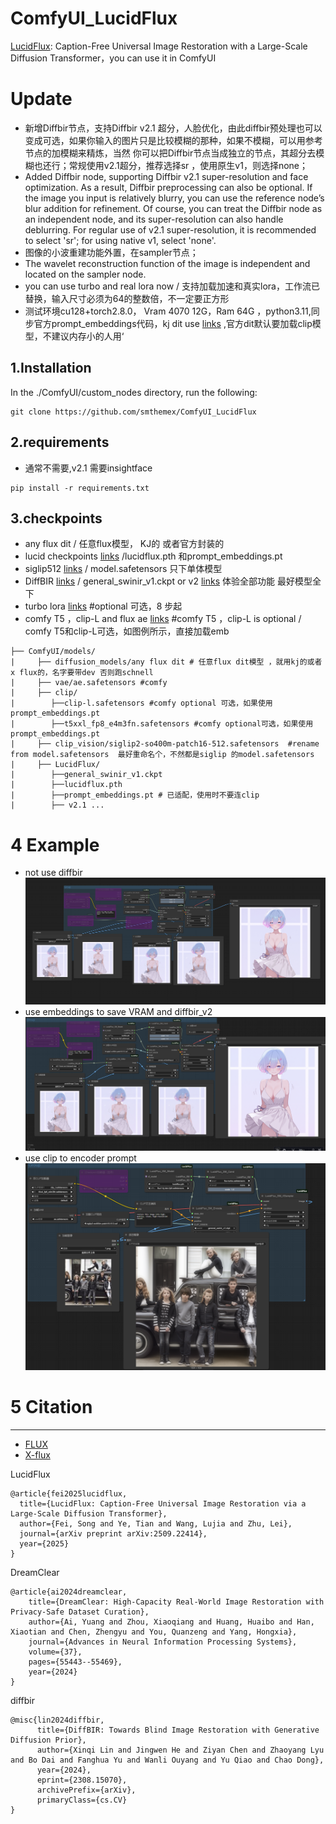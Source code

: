# ComfyUI_LucidFlux
 [LucidFlux](https://github.com/W2GenAI-Lab/LucidFlux): Caption-Free Universal Image Restoration with a Large-Scale Diffusion Transformer，you can use it in ComfyUI

# Update
* 新增Diffbir节点，支持Diffbir v2.1 超分，人脸优化，由此diffbir预处理也可以变成可选，如果你输入的图片只是比较模糊的那种，如果不模糊，可以用参考节点的加模糊来精炼，当然 你可以把Diffbir节点当成独立的节点，其超分去模糊也还行；常规使用v2.1超分，推荐选择sr ，使用原生v1，则选择none；
* Added Diffbir node, supporting Diffbir v2.1 super-resolution and face optimization. As a result, Diffbir preprocessing can also be optional. If the image you input is relatively blurry, you can use the reference node’s blur addition for refinement. Of course, you can treat the Diffbir node as an independent node, and its super-resolution can also handle deblurring. For regular use of v2.1 super-resolution, it is recommended to select 'sr'; for using native v1, select 'none'.  
* 图像的小波重建功能外置，在sampler节点；
* The wavelet reconstruction function of the image is independent and located on the sampler node.  
* you can use turbo and real lora now / 支持加载加速和真实lora，工作流已替换，输入尺寸必须为64的整数倍，不一定要正方形
* 测试环境cu128+torch2.8.0， Vram 4070 12G，Ram 64G ，python3.11,同步官方prompt_embeddings代码，kj dit use  [links](https://huggingface.co/Kijai/flux-fp8/blob/main/flux1-dev-fp8.safetensors) ,官方dit默认要加载clip模型，不建议内存小的人用‘  

  
1.Installation  
-----
  In the ./ComfyUI/custom_nodes directory, run the following:   
```
git clone https://github.com/smthemex/ComfyUI_LucidFlux
```
2.requirements  
----
* 通常不需要,v2.1 需要insightface
```
pip install -r requirements.txt
```

3.checkpoints 
----
* any flux dit / 任意flux模型， KJ的 或者官方封装的
* lucid checkpoints [links](https://huggingface.co/W2GenAI/LucidFlux/tree/main) /lucidflux.pth 和prompt_embeddings.pt
* siglip512 [links](https://huggingface.co/google/siglip2-so400m-patch16-512/tree/main) / model.safetensors 只下单体模型   
* DiffBIR [links](https://huggingface.co/lxq007/DiffBIR/tree/main)  /  general_swinir_v1.ckpt   or v2 [links](https://huggingface.co/lxq007/DiffBIR-v2) 体验全部功能 最好模型全下
* turbo lora [links](https://huggingface.co/alimama-creative/FLUX.1-Turbo-Alpha)  #optional 可选，8 步起  
* comfy T5 ，clip-L and flux ae   [links](https://huggingface.co/Comfy-Org/models)   #comfy T5 ，clip-L is optional / comfy T5和clip-L可选，如图例所示，直接加载emb
```
├── ComfyUI/models/
|     ├── diffusion_models/any flux dit # 任意flux dit模型 ，就用kj的或者x flux的，名字要带dev 否则跑schnell
|     ├── vae/ae.safetensors #comfy 
|     ├── clip/
|        ├──clip-l.safetensors #comfy optional 可选，如果使用prompt_embeddings.pt
|        ├──t5xxl_fp8_e4m3fn.safetensors #comfy optional可选，如果使用prompt_embeddings.pt
|     ├── clip_vision/siglip2-so400m-patch16-512.safetensors  #rename from model.safetensors  最好重命名个，不然都是siglip 的model.safetensors
|     ├── LucidFlux/
|        ├──general_swinir_v1.ckpt
|        ├──lucidflux.pth
|        ├──prompt_embeddings.pt # 已适配，使用时不要连clip
|        ├── v2.1 ...
```

# 4 Example
*  not use diffbir  
![](https://github.com/smthemex/ComfyUI_LucidFlux/blob/main/example_workflows/example_nodif.png)
* use embeddings to save VRAM  and diffbir_v2
![](https://github.com/smthemex/ComfyUI_LucidFlux/blob/main/example_workflows/example.png)
* use clip to encoder prompt  
![](https://github.com/smthemex/ComfyUI_LucidFlux/blob/main/example_workflows/example1007.png)

# 5 Citation
------
* [FLUX ](https://github.com/black-forest-labs/flux)
* [ X-flux](https://github.com/XLabs-AI/x-flux)

 LucidFlux 
```
@article{fei2025lucidflux,
  title={LucidFlux: Caption-Free Universal Image Restoration via a Large-Scale Diffusion Transformer},
  author={Fei, Song and Ye, Tian and Wang, Lujia and Zhu, Lei},
  journal={arXiv preprint arXiv:2509.22414},
  year={2025}
}
```
DreamClear
```
@article{ai2024dreamclear,
    title={DreamClear: High-Capacity Real-World Image Restoration with Privacy-Safe Dataset Curation},
    author={Ai, Yuang and Zhou, Xiaoqiang and Huang, Huaibo and Han, Xiaotian and Chen, Zhengyu and You, Quanzeng and Yang, Hongxia},
    journal={Advances in Neural Information Processing Systems},
    volume={37},
    pages={55443--55469},
    year={2024}
}
```
diffbir
```
@misc{lin2024diffbir,
      title={DiffBIR: Towards Blind Image Restoration with Generative Diffusion Prior}, 
      author={Xinqi Lin and Jingwen He and Ziyan Chen and Zhaoyang Lyu and Bo Dai and Fanghua Yu and Wanli Ouyang and Yu Qiao and Chao Dong},
      year={2024},
      eprint={2308.15070},
      archivePrefix={arXiv},
      primaryClass={cs.CV}
}
```
